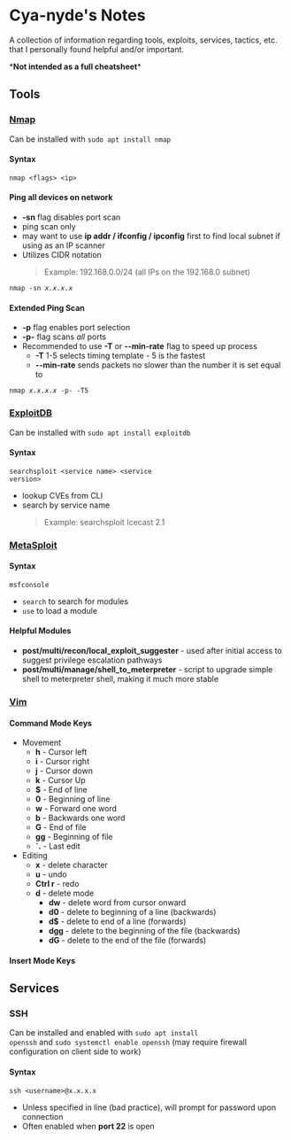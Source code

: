 Cya-nyde's Notes
================

A collection of information regarding tools, exploits, services, tactics, etc. that I personally found helpful and/or important. 

\***Not intended as a full cheatsheet**\*

Tools
-----

### [Nmap](https://nmap.org/)

<p>
    Can be installed with <code>sudo apt install nmap</code>
</p>

#### Syntax

<code>nmap \<flags> \<ip> </code>

#### Ping all devices on network

* **-sn** flag disables port scan
* ping scan only
* may want to use **ip addr / ifconfig / ipconfig** first to find local subnet if using as an IP scanner
* Utilizes CIDR notation
    > Example: 192.168.0.0/24 (all IPs on the 192.168.0 subnet)

<code>nmap -sn <em>x.x.x.x</em></code>

#### Extended Ping Scan

* **-p** flag enables port selection
* **-p-** flag scans *all* ports
* Recommended to use **-T** or **--min-rate** flag to speed up process
    * **-T** 1-5 selects timing template - 5 is the fastest
    * **--min-rate** sends packets no slower than the number it is set equal to

<code>nmap <em>x.x.x.x</em> -p- -T5</code>

### [ExploitDB](https://www.exploit-db.com/)

<p>
    Can be installed with <code>sudo apt install exploitdb</code>
</p>

#### Syntax

<code>searchsploit \<service name> \<service version></code>

* lookup CVEs from CLI
* search by service name
    > Example: searchsploit Icecast 2.1

### [MetaSploit](https://www.metasploit.com/)

#### Syntax

<code>msfconsole</code>

- <code>search</code> to search for modules
- <code>use</code> to load a module

#### Helpful Modules

- **post/multi/recon/local_exploit_suggester** - used after initial access to suggest privilege escalation pathways
- **post/multi/manage/shell_to_meterpreter** - script to upgrade simple shell to meterpreter shell, making it much more stable

### [Vim](https://www.vim.org/)

#### Command Mode Keys

- Movement
    - **h** - Cursor left
    - **i** - Cursor right
    - **j** - Cursor down
    - **k** - Cursor Up
    - **$** - End of line
    - **0** - Beginning of line
    - **w** - Forward one word
    - **b** - Backwards one word
    - **G** - End of file
    - **gg** - Beginning of file
    - **\`.** - Last edit
- Editing
    - **x** - delete character
    - **u** - undo
    - **Ctrl r** - redo
    - **d** - delete mode
        - **dw** - delete word from cursor onward
        - **d0** - delete to beginning of a line (backwards)
        - **d$** - delete to end of a line (forwards)
        - **dgg** - delete to the beginning of the file (backwards)
        - **dG** - delete to the end of the file (forwards)

#### Insert Mode Keys



Services
--------

### SSH

Can be installed and enabled with <code>sudo apt install openssh</code> and <code>sudo systemctl enable openssh</code> (may require firewall configuration on client side to work)

#### Syntax

`ssh <username>@x.x.x.x`

- Unless specified in line (bad practice), will prompt for password upon connection
- Often enabled when **port 22** is open
